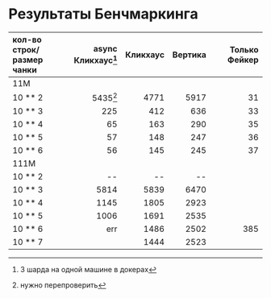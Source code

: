 
# Результаты Бенчмаркинга

| кол-во строк/<br/>размер чанки | async Кликхаус[^1] | Кликхаус | Вертика | Только Фейкер |
|:-------------------------------|-------------------:|---------:|--------:|--------------:|
| 11M                            |                    |          |         |               |
| 10 ** 2                        |           5435[^2] |     4771 |    5917 |            31 |
| 10 ** 3                        |                225 |      412 |     636 |            33 |
| 10 ** 4                        |                 65 |      163 |     290 |            35 |
| 10 ** 5                        |                 57 |      148 |     247 |            36 |
| 10 ** 6                        |                 56 |      145 |     245 |            37 |
| 111M                           |                    |          |         |               |
| 10 ** 2                        |                 -- |       -- |      -- |               |
| 10 ** 3                        |               5814 |     5839 |    6470 |               |
| 10 ** 4                        |               1145 |     1805 |    2923 |               |
| 10 ** 5                        |               1006 |     1691 |    2535 |               |
| 10 ** 6                        |                err |     1486 |    2502 |           385 |
| 10 ** 7                        |                    |     1444 |    2523 |               |

[^1]: 3 шарда на одной машине в докерах  
[^2]: нужно перепроверить  

